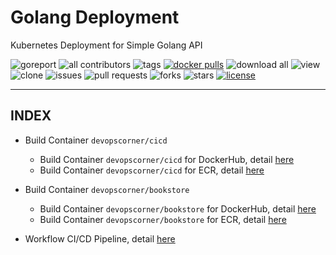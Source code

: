 # Golang Deployment

Kubernetes Deployment for Simple Golang API

![goreport](https://goreportcard.com/badge/github.com/devopscorner/golang-deployment)
![all contributors](https://img.shields.io/github/contributors/devopscorner/golang-deployment)
![tags](https://img.shields.io/github/v/tag/devopscorner/golang-deployment?sort=semver)
[![docker pulls](https://img.shields.io/docker/pulls/devopscorner/bookstore.svg)](https://hub.docker.com/r/devopscorner/bookstore/)
![download all](https://img.shields.io/github/downloads/devopscorner/golang-deployment/total.svg)
![view](https://views.whatilearened.today/views/github/devopscorner/golang-deployment.svg)
![clone](https://img.shields.io/badge/dynamic/json?color=success&label=clone&query=count&url=https://github.com/devopscorner/golang-deployment/blob/master/clone.json?raw=True&logo=github)
![issues](https://img.shields.io/github/issues/devopscorner/golang-deployment)
![pull requests](https://img.shields.io/github/issues-pr/devopscorner/golang-deployment)
![forks](https://img.shields.io/github/forks/devopscorner/golang-deployment)
![stars](https://img.shields.io/github/stars/devopscorner/golang-deployment)
[![license](https://img.shields.io/github/license/devopscorner/golang-deployment)](https://img.shields.io/github/license/devopscorner/golang-deployment)

---

## INDEX

- Build Container `devopscorner/cicd`
  - Build Container `devopscorner/cicd` for DockerHub, detail [here](https://github.com/devopscorner/devopscorner-container/blob/master/docs/container-cicd-dockerhub.md)
  - Build Container `devopscorner/cicd` for ECR, detail [here](https://github.com/devopscorner/devopscorner-container/blob/master/docs/container-cicd-ecr.md)

- Build Container `devopscorner/bookstore`
  - Build Container `devopscorner/bookstore` for DockerHub, detail [here](container-bookstore-dockerhub.md)
  - Build Container `devopscorner/bookstore` for ECR, detail [here](container-bookstore-ecr.md)

- Workflow CI/CD Pipeline, detail [here](workflow-cicd-bookstore-pipeline.md)
